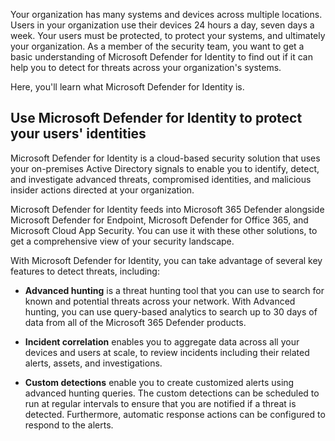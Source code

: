 Your organization has many systems and devices across multiple locations. Users in your organization use their devices 24 hours a day, seven days a week. Your users must be protected, to protect your systems, and ultimately your organization. As a member of the security team, you want to get a basic understanding of Microsoft Defender for Identity to find out if it can help you to detect for threats across your organization's systems.

Here, you'll learn what Microsoft Defender for Identity is.

## Use Microsoft Defender for Identity to protect your users' identities

Microsoft Defender for Identity is a cloud-based security solution that uses your on-premises Active Directory signals to enable you to identify, detect, and investigate advanced threats, compromised identities, and malicious insider actions directed at your organization.

Microsoft Defender for Identity feeds into Microsoft 365 Defender alongside Microsoft Defender for Endpoint, Microsoft Defender for Office 365, and Microsoft Cloud App Security. You can use it with these other solutions, to get a comprehensive view of your security landscape.

With Microsoft Defender for Identity, you can take advantage of several key features to detect threats, including:

- **Advanced hunting** is a threat hunting tool that you can use to search for known and potential threats across your network. With Advanced hunting, you can use query-based analytics to search up to 30 days of data from all of the Microsoft 365 Defender products.

- **Incident correlation** enables you to aggregate data across all your devices and users at scale, to review incidents including their related alerts, assets, and investigations.

- **Custom detections** enable you to create customized alerts using advanced hunting queries. The custom detections can be scheduled to run at regular intervals to ensure that you are notified if a threat is detected. Furthermore, automatic response actions can be configured to respond to the alerts.